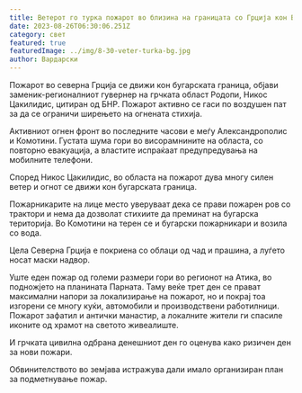 ```yaml
---
title: Ветерот го турка пожарот во близина на границата со Грција кон Бугарија
date: 2023-08-26T06:30:06.251Z
category: свет
featured: true
featuredImage: ../img/8-30-veter-turka-bg.jpg
author: Вардарски
---
```

Пожарот во северна Грција се движи кон бугарската граница, објави заменик-регионалниот гувернер на грчката област Родопи, Никос Цакилидис, цитиран од БНР. Пожарот активно се гаси по воздушен пат за да се ограничи ширењето на огнената стихија.

Активниот огнен фронт во последните часови е меѓу Александрополис и Комотини. Густата шума гори во висорамнините на областа, со повторно евакуација, а властите испраќаат предупредувања на мобилните телефони.

Според Никос Цакилидис, во областа на пожарот дува многу силен ветер и огнот се движи кон бугарската граница.

Пожарникарите на лице место уверуваат дека се прави пожарен ров со трактори и нема да дозволат стихиите да преминат на бугарска територија. Во Комотини на терен се и бугарски пожарникари и возила со вода.

Цела Северна Грција е покриена со облаци од чад и прашина, а луѓето носат маски надвор.

Уште еден пожар од големи размери гори во регионот на Атика, во подножјето на планината Парната. Таму веќе трет ден се прават максимални напори за локализирање на пожарот, но и покрај тоа изгорени се многу куќи, автомобили и производствени работилници. Пожарот зафатил и антички манастир, а локалните жители ги спасиле иконите од храмот на светото живеалиште.

И грчката цивилна одбрана денешниот ден го оценува како ризичен ден за нови пожари.

Обвинителството во земјава истражува дали имало организиран план за подметнување пожар.